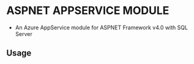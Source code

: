 # ASPNET APPSERVICE MODULE
- An Azure AppService module for ASPNET Framework v4.0 with SQL Server

## Usage
~~~



~~~